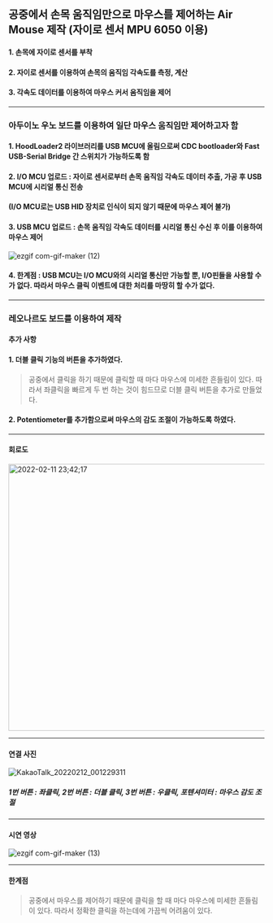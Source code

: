 ## 공중에서 손목 움직임만으로 마우스를 제어하는 Air Mouse 제작 (자이로 센서 MPU 6050 이용)

#### 1. 손목에 자이로 센서를 부착
#### 2. 자이로 센서를 이용하여 손목의 움직임 각속도를 측정, 계산
#### 3. 각속도 데이터를 이용하여 마우스 커서 움직임을 제어
-----------------

### 아두이노 우노 보드를 이용하여 일단 마우스 움직임만 제어하고자 함
#### 1. HoodLoader2 라이브러리를 USB MCU에 올림으로써 CDC bootloader와 Fast USB-Serial Bridge 간 스위치가 가능하도록 함
#### 2. I/O MCU 업로드 : 자이로 센서로부터 손목 움직임 각속도 데이터 추출, 가공 후 USB MCU에 시리얼 통신 전송
#### (I/O MCU로는 USB HID 장치로 인식이 되지 않기 때문에 마우스 제어 불가)
#### 3. USB MCU 업로드 : 손목 움직임 각속도 데이터를 시리얼 통신 수신 후 이를 이용하여 마우스 제어

![ezgif com-gif-maker (12)](https://user-images.githubusercontent.com/86474141/148759700-b6fd94bd-7db5-47ec-9e0b-c75fb3f35f6d.gif)


#### 4. 한계점 : USB MCU는 I/O MCU와의 시리얼 통신만 가능할 뿐, I/O핀들을 사용할 수가 없다. 따라서 마우스 클릭 이벤트에 대한 처리를 마땅히 할 수가 없다.

----------------------

### 레오나르도 보드를 이용하여 제작

#### 추가 사항
#### 1. 더블 클릭 기능의 버튼을 추가하였다.
> 공중에서 클릭을 하기 때문에 클릭할 때 마다 마우스에 미세한 흔들림이 있다. 따라서 좌클릭을 빠르게 두 번 하는 것이 힘드므로 더블 클릭 버튼을 추가로 만들었다.
#### 2. Potentiometer를 추가함으로써 마우스의 감도 조절이 가능하도록 하였다.

----------------------
#### 회로도

<img width="525" alt="2022-02-11 23;42;17" src="https://user-images.githubusercontent.com/86474141/153612426-43d47189-f7e1-48b8-87ae-2da279a00383.PNG">

----------------------

#### 연결 사진

![KakaoTalk_20220212_001229311](https://user-images.githubusercontent.com/86474141/153618660-6f1cdc85-c185-4b67-806b-9d827410e038.jpg)
##### 1번 버튼 : 좌클릭, 2번 버튼 : 더블 클릭, 3번 버튼 : 우클릭, 포텐셔미터 : 마우스 감도 조절

----------------------

#### 시연 영상


![ezgif com-gif-maker (13)](https://user-images.githubusercontent.com/86474141/153619403-48896342-cc71-49cc-ad53-b9442dd25513.gif)

----------------------
#### 한계점
> 공중에서 마우스를 제어하기 때문에 클릭을 할 때 마다 마우스에 미세한 흔들림이 있다. 따라서 정확한 클릭을 하는데에 가끔씩 어려움이 있다.
